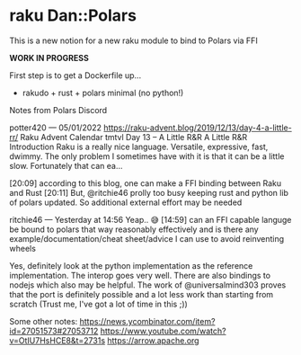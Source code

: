 # raku Dan::Polars

This is a new notion for a new raku module to bind to Polars via FFI
  
 **WORK IN PROGRESS**
  
First step is to get a Dockerfile up...
- rakudo + rust + polars minimal (no python!)

Notes from Polars Discord

potter420 — 05/01/2022
https://raku-advent.blog/2019/12/13/day-4-a-little-rr/
Raku Advent Calendar
tmtvl
Day 13 – A Little R&R
A Little R&R Introduction Raku is a really nice language. Versatile, expressive, fast, dwimmy. The only problem I sometimes have with it is that it can be a little slow. Fortunately that can ea…

[20:09]
according to this blog, one can make a FFI binding between Raku and Rust
[20:11]
But, @ritchie46  prolly too busy keeping rust and python lib of polars updated. So additional external effort may be needed

ritchie46 — Yesterday at 14:56
Yeap.. 😅
[14:59]
can an FFI capable languge be bound to polars that way reasonably effectively and is there any example/documentation/cheat sheet/advice I can use to avoid reinventing wheels

Yes, definitely look at the python implementation as the reference implementation. The interop goes very well. There are also bindings to nodejs which also may be helpful. The work of @universalmind303 proves that the port is definitely possible and a lot less work than starting from scratch (Trust me, I've got a lot of time in this ;))

Some other notes:
https://news.ycombinator.com/item?id=27051573#27053712
https://www.youtube.com/watch?v=OtIU7HsHCE8&t=2731s
https://arrow.apache.org
